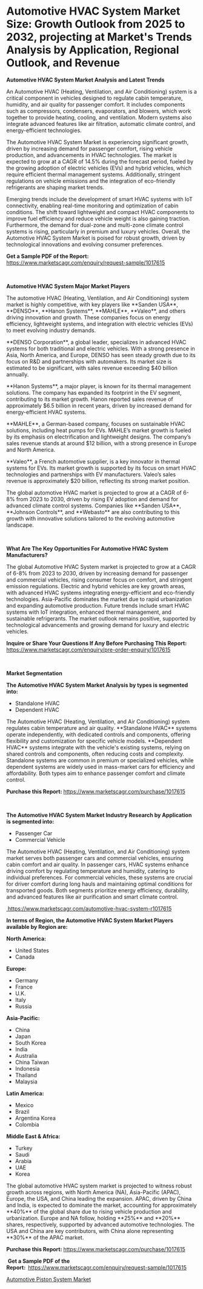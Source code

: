 <p><h1>Automotive HVAC System Market Size: Growth Outlook from 2025 to 2032, projecting at Market's Trends Analysis by Application, Regional Outlook, and Revenue</h1></p><p><strong>Automotive HVAC System Market Analysis and Latest Trends</strong></p>
<p><p>An Automotive HVAC (Heating, Ventilation, and Air Conditioning) system is a critical component in vehicles designed to regulate cabin temperature, humidity, and air quality for passenger comfort. It includes components such as compressors, condensers, evaporators, and blowers, which work together to provide heating, cooling, and ventilation. Modern systems also integrate advanced features like air filtration, automatic climate control, and energy-efficient technologies.</p><p>The Automotive HVAC System Market is experiencing significant growth, driven by increasing demand for passenger comfort, rising vehicle production, and advancements in HVAC technologies. The market is expected to grow at a CAGR of 14.5% during the forecast period, fueled by the growing adoption of electric vehicles (EVs) and hybrid vehicles, which require efficient thermal management systems. Additionally, stringent regulations on vehicle emissions and the integration of eco-friendly refrigerants are shaping market trends.</p><p>Emerging trends include the development of smart HVAC systems with IoT connectivity, enabling real-time monitoring and optimization of cabin conditions. The shift toward lightweight and compact HVAC components to improve fuel efficiency and reduce vehicle weight is also gaining traction. Furthermore, the demand for dual-zone and multi-zone climate control systems is rising, particularly in premium and luxury vehicles. Overall, the Automotive HVAC System Market is poised for robust growth, driven by technological innovations and evolving consumer preferences.</p></p>
<p><strong>Get a Sample PDF of the Report:&nbsp;</strong> <a href="https://www.marketscagr.com/enquiry/request-sample/1017615?utm_campaign=2003&utm_medium=2&utm_source=Github&utm_content=ia&utm_term=22012025&utm_id=automotive-hvac-system">https://www.marketscagr.com/enquiry/request-sample/1017615</a></p>
<p>&nbsp;</p>
<p><strong>Automotive HVAC System Major Market Players</strong></p>
<p><p>The automotive HVAC (Heating, Ventilation, and Air Conditioning) system market is highly competitive, with key players like **Sanden USA**, **DENSO**, **Hanon Systems**, **MAHLE**, **Valeo**, and others driving innovation and growth. These companies focus on energy efficiency, lightweight systems, and integration with electric vehicles (EVs) to meet evolving industry demands.</p><p>**DENSO Corporation**, a global leader, specializes in advanced HVAC systems for both traditional and electric vehicles. With a strong presence in Asia, North America, and Europe, DENSO has seen steady growth due to its focus on R&D and partnerships with automakers. Its market size is estimated to be significant, with sales revenue exceeding $40 billion annually.</p><p>**Hanon Systems**, a major player, is known for its thermal management solutions. The company has expanded its footprint in the EV segment, contributing to its market growth. Hanon reported sales revenue of approximately $6.5 billion in recent years, driven by increased demand for energy-efficient HVAC systems.</p><p>**MAHLE**, a German-based company, focuses on sustainable HVAC solutions, including heat pumps for EVs. MAHLE’s market growth is fueled by its emphasis on electrification and lightweight designs. The company’s sales revenue stands at around $12 billion, with a strong presence in Europe and North America.</p><p>**Valeo**, a French automotive supplier, is a key innovator in thermal systems for EVs. Its market growth is supported by its focus on smart HVAC technologies and partnerships with EV manufacturers. Valeo’s sales revenue is approximately $20 billion, reflecting its strong market position.</p><p>The global automotive HVAC market is projected to grow at a CAGR of 6-8% from 2023 to 2030, driven by rising EV adoption and demand for advanced climate control systems. Companies like **Sanden USA**, **Johnson Controls**, and **Webasto** are also contributing to this growth with innovative solutions tailored to the evolving automotive landscape.</p></p>
<p>&nbsp;</p>
<p><strong>What Are The Key Opportunities For Automotive HVAC System Manufacturers?</strong></p>
<p><p>The global Automotive HVAC System market is projected to grow at a CAGR of 6-8% from 2023 to 2030, driven by increasing demand for passenger and commercial vehicles, rising consumer focus on comfort, and stringent emission regulations. Electric and hybrid vehicles are key growth areas, with advanced HVAC systems integrating energy-efficient and eco-friendly technologies. Asia-Pacific dominates the market due to rapid urbanization and expanding automotive production. Future trends include smart HVAC systems with IoT integration, enhanced thermal management, and sustainable refrigerants. The market outlook remains positive, supported by technological advancements and growing demand for luxury and electric vehicles.</p></p>
<p><strong>Inquire or Share Your Questions If Any Before Purchasing This Report:</strong> <a href="https://www.marketscagr.com/enquiry/pre-order-enquiry/1017615?utm_campaign=2003&utm_medium=2&utm_source=Github&utm_content=ia&utm_term=22012025&utm_id=automotive-hvac-system">https://www.marketscagr.com/enquiry/pre-order-enquiry/1017615</a></p>
<p>&nbsp;</p>
<p><strong>Market Segmentation</strong></p>
<p><strong>The Automotive HVAC System Market Analysis by types is segmented into:</strong></p>
<p><ul><li>Standalone HVAC</li><li>Dependent HVAC</li></ul></p>
<p><p>The Automotive HVAC (Heating, Ventilation, and Air Conditioning) system regulates cabin temperature and air quality. **Standalone HVAC** systems operate independently, with dedicated controls and components, offering flexibility and customization for specific vehicle models. **Dependent HVAC** systems integrate with the vehicle's existing systems, relying on shared controls and components, often reducing costs and complexity. Standalone systems are common in premium or specialized vehicles, while dependent systems are widely used in mass-market cars for efficiency and affordability. Both types aim to enhance passenger comfort and climate control.</p></p>
<p><strong>Purchase this Report:&nbsp;</strong><a href="https://www.marketscagr.com/purchase/1017615?utm_campaign=2003&utm_medium=2&utm_source=Github&utm_content=ia&utm_term=22012025&utm_id=automotive-hvac-system">https://www.marketscagr.com/purchase/1017615</a></p>
<p>&nbsp;</p>
<p><strong>The Automotive HVAC System Market Industry Research by Application is segmented into:</strong></p>
<p><ul><li>Passenger Car</li><li>Commercial Vehicle</li></ul></p>
<p><p>The Automotive HVAC (Heating, Ventilation, and Air Conditioning) system market serves both passenger cars and commercial vehicles, ensuring cabin comfort and air quality. In passenger cars, HVAC systems enhance driving comfort by regulating temperature and humidity, catering to individual preferences. For commercial vehicles, these systems are crucial for driver comfort during long hauls and maintaining optimal conditions for transported goods. Both segments prioritize energy efficiency, durability, and advanced features like air purification and smart climate control.</p></p>
<p><a href="https://www.marketscagr.com/automotive-hvac-system-r1017615?utm_campaign=2003&utm_medium=2&utm_source=Github&utm_content=ia&utm_term=22012025&utm_id=automotive-hvac-system">&nbsp;https://www.marketscagr.com/automotive-hvac-system-r1017615</a></p>
<p><strong>In terms of Region, the Automotive HVAC System Market Players available by Region are:</strong></p>
<p>
    <p> <strong> North America: </strong>
        <ul>
            <li>United States</li>
            <li>Canada</li>
        </ul>
        </p> 
    <p> <strong> Europe: </strong>
        <ul>
            <li>Germany</li>
            <li>France</li>
            <li>U.K.</li>
            <li>Italy</li>
            <li>Russia</li>
        </ul>
        </p> 
    <p> <strong> Asia-Pacific: </strong>
        <ul>
            <li>China</li>
            <li>Japan</li>
            <li>South Korea</li>
            <li>India</li>
            <li>Australia</li>
            <li>China Taiwan</li>
            <li>Indonesia</li>
            <li>Thailand</li>
            <li>Malaysia</li>
        </ul>
        </p> 
    <p> <strong> Latin America: </strong>
        <ul>
            <li>Mexico</li>
            <li>Brazil</li>
            <li>Argentina Korea</li>
            <li>Colombia</li>
        </ul>
        </p> 
    <p> <strong> Middle East & Africa: </strong>
        <ul>
            <li>Turkey</li>
            <li>Saudi</li>
            <li>Arabia</li>
            <li>UAE</li>
            <li>Korea</li>
        </ul>
    </p>
    </p>
<p><p>The global automotive HVAC system market is projected to witness robust growth across regions, with North America (NA), Asia-Pacific (APAC), Europe, the USA, and China leading the expansion. APAC, driven by China and India, is expected to dominate the market, accounting for approximately **40%** of the global share due to rising vehicle production and urbanization. Europe and NA follow, holding **25%** and **20%** shares, respectively, supported by advanced automotive technologies. The USA and China are key contributors, with China alone representing **30%** of the APAC market.</p></p>
<p><strong>Purchase this Report: </strong><a href="https://www.marketscagr.com/purchase/1017615?utm_campaign=2003&utm_medium=2&utm_source=Github&utm_content=ia&utm_term=22012025&utm_id=automotive-hvac-system">https://www.marketscagr.com/purchase/1017615</a></p>
<p>&nbsp;<strong>Get a Sample PDF of the Report:&nbsp;&nbsp;</strong><a href="https://www.marketscagr.com/enquiry/request-sample/1017615?utm_campaign=2003&utm_medium=2&utm_source=Github&utm_content=ia&utm_term=22012025&utm_id=automotive-hvac-system">https://www.marketscagr.com/enquiry/request-sample/1017615</a></p>
<p><strong></strong></p>
<p><p><a href="https://github.com/gulaimolin/Market-Research-Report-List-7/blob/main/automotive-piston-system-market.md?utm_campaign=2003&utm_medium=2&utm_source=Github&utm_content=ia&utm_term=22012025&utm_id=automotive-hvac-system">Automotive Piston System Market</a></p></p>